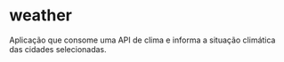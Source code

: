 # weather
Aplicação que consome uma API de clima e informa a situação climática das cidades selecionadas.
